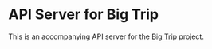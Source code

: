 # API Server for Big Trip
This is an accompanying API server for the [Big Trip](https://github.com/Klavionik/Big-Trip) 
project.
